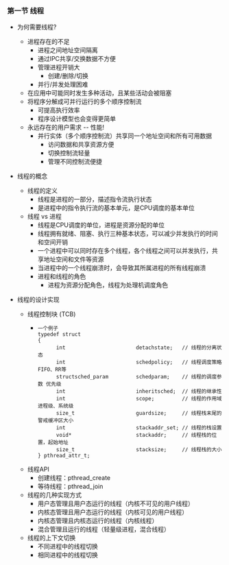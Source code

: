 ### 第一节 线程
- 为何需要线程?
  - 进程存在的不足
    - 进程之间地址空间隔离
    - 通过IPC共享/交换数据不方便
    - 管理进程开销大
      - 创建/删除/切换
    - 并行/并发处理困难
  - 在应用中可能同时发生多种活动，且某些活动会被阻塞
  - 将程序分解成可并行运行的多个顺序控制流
    - 可提高执行效率
    - 程序设计模型也会变得更简单
  - 永远存在的用户需求 -- 性能!
    - 并行实体（多个顺序控制流）共享同一个地址空间和所有可用数据
      - 访问数据和共享资源方便
      - 切换控制流轻量
      - 管理不同控制流便捷

- 线程的概念
  - 线程的定义
    - 线程是进程的一部分，描述指令流执行状态
    - 是进程中的指令执行流的基本单元，是CPU调度的基本单位
  - 线程 vs 进程
    - 线程是CPU调度的单位，进程是资源分配的单位
    - 线程拥有就绪、阻塞、执行三种基本状态，可以减少并发执行的时间和空间开销
    - 一个进程中可以同时存在多个线程，各个线程之间可以并发执行，共享地址空间和文件等资源
    - 当进程中的一个线程崩溃时，会导致其所属进程的所有线程崩溃    
    - 进程和线程的角色
      - 进程为资源分配角色，线程为处理机调度角色

- 线程的设计实现
  - 线程控制块 (TCB)
    - ```
      一个例子
      typedef struct
      {
            int                       detachstate;   // 线程的分离状态
            int                       schedpolicy;   // 线程调度策略 FIFO、RR等
            structsched_param         schedparam;    // 线程的调度参数 优先级
            int                       inheritsched;  // 线程的继承性
            int                       scope;         // 线程的作用域进程级、系统级
            size_t                    guardsize;     // 线程栈末尾的警戒缓冲区大小
            int                       stackaddr_set; // 线程的栈设置
            void*                     stackaddr;     // 线程栈的位置，起始地址
            size_t                    stacksize;     // 线程栈的大小
      } pthread_attr_t;
      ```
  - 线程API
    - 创建线程：pthread_create
    - 等待线程：pthread_join
  - 线程的几种实现方式
    - 用户态管理且用户态运行的线程（内核不可见的用户线程）
    - 内核态管理且用户态运行的线程（内核可见的用户线程）
    - 内核态管理且内核态运行的线程（内核线程）
    - 混合管理且运行的线程（轻量级进程，混合线程）
  - 线程的上下文切换
    - 不同进程中的线程切换
    - 相同进程中的线程切换




